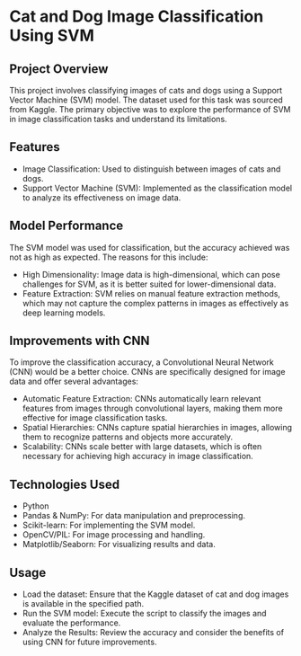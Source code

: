 # Cat and Dog Image Classification Using SVM
## Project Overview
This project involves classifying images of cats and dogs using a Support Vector Machine (SVM) model. The dataset used for this task was sourced from Kaggle. The primary objective was to explore the performance of SVM in image classification tasks and understand its limitations.

## Features
- Image Classification: Used to distinguish between images of cats and dogs.
- Support Vector Machine (SVM): Implemented as the classification model to analyze its effectiveness on image data.

## Model Performance
The SVM model was used for classification, but the accuracy achieved was not as high as expected. The reasons for this include:

- High Dimensionality: Image data is high-dimensional, which can pose challenges for SVM, as it is better suited for lower-dimensional data.
- Feature Extraction: SVM relies on manual feature extraction methods, which may not capture the complex patterns in images as effectively as deep learning models.

## Improvements with CNN
To improve the classification accuracy, a Convolutional Neural Network (CNN) would be a better choice. CNNs are specifically designed for image data and offer several advantages:

- Automatic Feature Extraction: CNNs automatically learn relevant features from images through convolutional layers, making them more effective for image classification tasks.
- Spatial Hierarchies: CNNs capture spatial hierarchies in images, allowing them to recognize patterns and objects more accurately.
- Scalability: CNNs scale better with large datasets, which is often necessary for achieving high accuracy in image classification.

## Technologies Used
- Python
- Pandas & NumPy: For data manipulation and preprocessing.
- Scikit-learn: For implementing the SVM model.
- OpenCV/PIL: For image processing and handling.
- Matplotlib/Seaborn: For visualizing results and data.

## Usage
- Load the dataset: Ensure that the Kaggle dataset of cat and dog images is available in the specified path.
- Run the SVM model: Execute the script to classify the images and evaluate the performance.
- Analyze the Results: Review the accuracy and consider the benefits of using CNN for future improvements.

